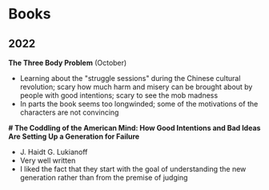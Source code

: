 # Books 

## 2022 

**The Three Body Problem** (October)
- Learning about the "struggle sessions" during the Chinese cultural revolution; scary how much harm and misery can be brought about by people with good intentions; scary to see the mob madness
- In parts the book seems too longwinded; some of the motivations of the characters are not convincing



**# The Coddling of the American Mind: How Good Intentions and Bad Ideas Are Setting Up a Generation for Failure** 
- J. Haidt G. Lukianoff
- Very well written 
- I liked the fact that they start with the goal of understanding the new generation rather than from the premise of judging 


